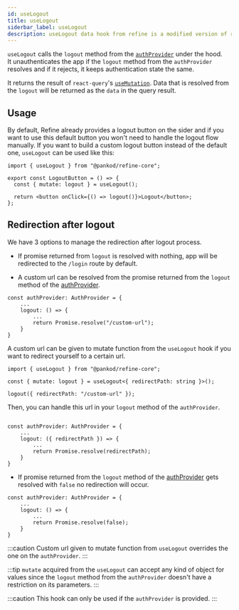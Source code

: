 ```yaml
---
id: useLogout
title: useLogout
siderbar_label: useLogout
description: useLogout data hook from refine is a modified version of react-query's useMutation for unauthentication.
---
```


`useLogout` calls the `logout` method from the [`authProvider`](/api-reference/core/providers/auth-provider.md) under the hood.  
It unauthenticates the app if the `logout` method from the `authProvider` resolves and if it rejects, it keeps authentication state the same.

It returns the result of `react-query`'s [`useMutation`](https://react-query.tanstack.com/reference/useMutation).
Data that is resolved from the `logout` will be returned as the `data` in the query result.

## Usage

By default, Refine already provides a logout button on the sider and if you want to use this default button you won't need to handle the logout flow manually.
If you want to build a custom logout button instead of the default one, `useLogout` can be used like this:

```tsx title="components/customLogoutButton"
import { useLogout } from "@pankod/refine-core";

export const LogoutButton = () => {
  const { mutate: logout } = useLogout();

  return <button onClick={() => logout()}>Logout</button>;
};
```

## Redirection after logout

We have 3 options to manage the redirection after logout process.

- If promise returned from `logout` is resolved with nothing, app will be redirected to the `/login` route by default.

- A custom url can be resolved from the promise returned from the `logout` method of the [authProvider](/api-reference/core/providers/auth-provider.md).

```tsx
const authProvider: AuthProvider = {
    ...
    logout: () => {
        ...
        return Promise.resolve("/custom-url");
    }
}
```

A custom url can be given to mutate function from the `useLogout` hook if you want to redirect yourself to a certain url.

```tsx
import { useLogout } from "@pankod/refine-core";

const { mutate: logout } = useLogout<{ redirectPath: string }>();

logout({ redirectPath: "/custom-url" });
```

Then, you can handle this url in your `logout` method of the `authProvider`.

```tsx

const authProvider: AuthProvider = {
    ...
    logout: ({ redirectPath }) => {
        ...
        return Promise.resolve(redirectPath);
    }
}

```

- If promise returned from the `logout` method of the [authProvider](/api-reference/core/providers/auth-provider.md) gets resolved with `false` no redirection will occur.

```tsx
const authProvider: AuthProvider = {
    ...
    logout: () => {
        ...
        return Promise.resolve(false);
    }
}
```

:::caution
Custom url given to mutate function from `useLogout` overrides the one on the `authProvider`.
:::

:::tip
`mutate` acquired from the `useLogout` can accept any kind of object for values since the `logout` method from the `authProvider` doesn't have a restriction on its parameters.
:::

:::caution
This hook can only be used if the `authProvider` is provided.
:::
